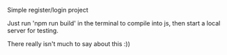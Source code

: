Simple register/login project

Just run 'npm run build' in the terminal to compile into js, then start a local server for testing.

There really isn't much to say about this :))
